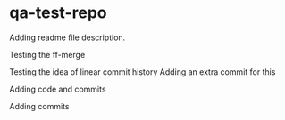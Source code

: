 # qa-test-repo

Adding readme file description.

Testing the ff-merge

Testing the idea of linear commit history
Adding an extra commit for this

Adding code and commits

Adding commits